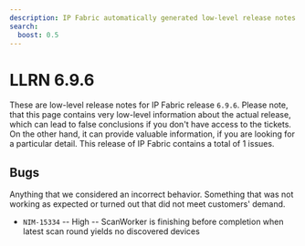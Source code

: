 ```yaml
---
description: IP Fabric automatically generated low-level release notes for version 6.9.6.
search:
  boost: 0.5
---
```


# LLRN 6.9.6

These are low-level release notes for IP Fabric release `6.9.6`. Please note, that this page contains very low-level information about the actual release, which can lead to false conclusions if you don't have access to the tickets. On the other hand, it can provide valuable information, if you are looking for a particular detail. This release of IP Fabric contains a total of 1 issues.

## Bugs

Anything that we considered an incorrect behavior. Something that was not working as expected or turned out that did not meet customers' demand.

- `NIM-15334` -- High -- ScanWorker is finishing before completion when latest scan round yields no discovered devices
